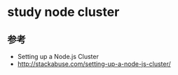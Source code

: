 # study node cluster

## 参考

- Setting up a Node.js Cluster
 - http://stackabuse.com/setting-up-a-node-js-cluster/
